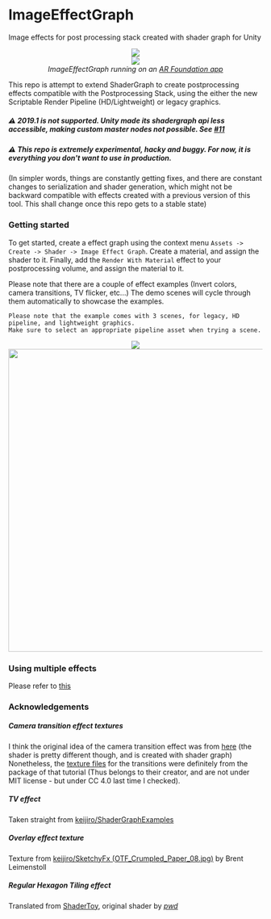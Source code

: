 # ImageEffectGraph
Image effects for post processing stack created with shader graph for Unity

<p align="center">
  <img src="Preview/showcase.gif"><br>
  <img src="Preview/ar.gif"><br>
  <i>ImageEffectGraph running on an <a href="https://github.com/iBicha/MobileARTest">AR Foundation app</a></i>
</p>

This repo is attempt to extend ShaderGraph to create postprocessing effects compatible with the Postprocessing Stack, using the either the new Scriptable Render Pipeline (HD/Lightweight) or legacy graphics.

##### :warning: 2019.1 is not supported. Unity made its shadergraph api less accessible, making custom master nodes not possible. See <a href="https://github.com/iBicha/ImageEffectGraph/issues/11">#11</a>  
##### :warning: This repo is extremely experimental, hacky and buggy. For now, it is everything you don't want to use in production. 
(In simpler words, things are constantly getting fixes, and there are constant changes to serialization and shader generation, which might not be backward compatible with effects created with a previous version of this tool. This shall change once this repo gets to a stable state)

### Getting started
To get started, create a effect graph using the context menu `Assets -> Create -> Shader -> Image Effect Graph`. Create a material, and assign the shader to it. Finally, add the `Render With Material` effect to your postprocessing volume, and assign the material to it.

Please note that there are a couple of effect examples (Invert colors, camera transitions, TV flicker, etc...)
The demo scenes will cycle through them automatically to showcase the examples.

```
Please note that the example comes with 3 scenes, for legacy, HD pipeline, and lightweight graphics.
Make sure to select an appropriate pipeline asset when trying a scene.
```
<p align="center">
  <img src="Preview/transition.gif"><br>
  <img src="https://raw.github.com/iBicha/ImageEffectGraph/master/Preview/graph.png" width="600"><br>
</p>

### Using multiple effects
Please refer to [this](https://github.com/iBicha/ImageEffectGraph/issues/7)

### Acknowledgements
##### Camera transition effect textures
I think the original idea of the camera transition effect was from [here](https://www.youtube.com/watch?v=LnAoD7hgDxw) (the shader is pretty different though, and is created with shader graph)
Nonetheless, the [texture files](Assets/Sample/Assets/Textures) for the transitions were definitely from the package of that tutorial (Thus belongs to their creator, and are not under MIT license - but under CC 4.0 last time I checked).
##### TV effect
Taken straight from [keijiro/ShaderGraphExamples](https://github.com/keijiro/ShaderGraphExamples/tree/master/Assets/Examples/TV)
##### Overlay effect texture
Texture from [keijiro/SketchyFx (OTF_Crumpled_Paper_08.jpg)](https://github.com/keijiro/SketchyFx/blob/master/Assets/Textures/OTF_Crumpled_Paper_08.jpg) by Brent Leimenstoll
##### Regular Hexagon Tiling effect
Translated from [ShaderToy](https://www.shadertoy.com/view/4ldGWB), original shader by [_pwd_](https://www.shadertoy.com/user/_pwd_)
